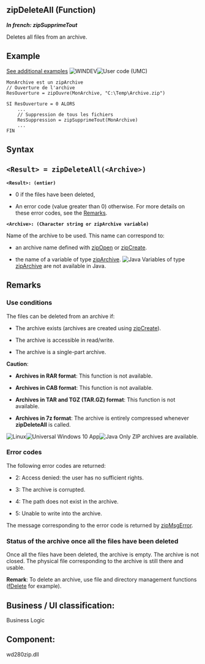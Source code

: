 


## zipDeleteAll (Function)

***In french: zipSupprimeTout***



<a name="XUse"></a>
<a name="Use"></a>
<a name="description"></a>
Deletes all files from an archive.










<a name="Example1"></a>
<a name="sample_code"></a>

## Example
<a class="notetitle" target="_blank" href="$DOC$=1000003082051&name=zipdeleteall_function&product=WD">See additional examples</a>
![WINDEV](https://doc.pcsoft.fr/ext/images/us/WD.png)![User code (UMC)](https://doc.pcsoft.fr/ext/images/us/MCU.png) 
```wl
MonArchive est un zipArchive
// Ouverture de l'archive
ResOuverture = zipOuvre(MonArchive, "C:\Temp\Archive.zip")

SI ResOuverture = 0 ALORS
	...
	// Suppression de tous les fichiers
	ResSuppression = zipSupprimeTout(MonArchive)
	...
FIN
```

<a name="XSYNTAX"></a>
<a name="SYNTAX1"></a>

## Syntax

`<Result> = zipDeleteAll(<Archive>)`
---

**`<Result>: (entier)`**



- 0 if the files have been deleted,

- An error code (value greater than 0) otherwise. For more details on these error codes, see the [Remarks](#NOTE0_1).




**`<Archive>: (Character string or zipArchive variable)`**

Name of the archive to be used.
This name can correspond to:

- an archive name defined with [zipOpen](../WDLang3/3082044.md) or [zipCreate](../WDLang3/3082003.md).

- the name of a variable of type [zipArchive](../WDLang3/1000018679.md). 
	![Java](https://doc.pcsoft.fr/ext/images/us/JAVA.png) Variables of type [zipArchive](../WDLang3/1000018679.md) are not available in Java.






<a name="NOTE0"></a>
<a name="NOTE0_1"></a>

## Remarks


### Use conditions
<a name="use_conditions_ELTPARAGRAPHE000141"></a>

The files can be deleted from an archive if:

- The archive exists (archives are created using [zipCreate](../WDLang3/3082003.md)).

- The archive is accessible in read/write.

- The archive is a single-part archive.




**Caution**: 

- **Archives in RAR format**: This function is not available. 

- **Archives in CAB format**: This function is not available.  

- **Archives in TAR and TGZ (TAR.GZ) format**: This function is not available. 

- **Archives in 7z format**: The archive is entirely compressed whenever **zipDeleteAll** is called. 




![Linux](https://doc.pcsoft.fr/ext/images/us/LX.png)![Universal Windows 10 App](https://doc.pcsoft.fr/ext/images/us/UNIVERSALAPP.png)![Java](https://doc.pcsoft.fr/ext/images/us/JAVA.png) Only ZIP archives are available.


### Error codes
<a name="error_codes_ELTPARAGRAPHE000168"></a>

The following error codes are returned:

- 2: Access denied: the user has no sufficient rights.

- 3: The archive is corrupted.

- 4: The path does not exist in the archive.

- 5: Unable to write into the archive.




The message corresponding to the error code is returned by [zipMsgError](../WDLang3/3082034.md).
<a name="NOTE0_2"></a>


### Status of the archive once all the files have been deleted
<a name="status_the_archive_once_all_the_files_have_been_deleted_ELTPARAGRAPHE000187"></a>

Once all the files have been deleted, the archive is empty. The archive is not closed. The physical file corresponding to the archive is still there and usable.

**Remark**: To delete an archive, use file and directory management functions ([fDelete](../WDLang1/3036029.md) for example).

<a name="XComponent"></a>

## Business / UI classification:
Business Logic
## Component:
wd280zip.dll
